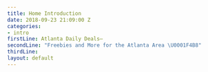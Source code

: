 ```yaml
---
title: Home Introduction
date: 2018-09-23 21:09:00 Z
categories:
- intro
firstLine: Atlanta Daily Deals—
secondLine: "Freebies and More for the Atlanta Area \U0001F4B8"
thirdLine: 
layout: default
---
```


